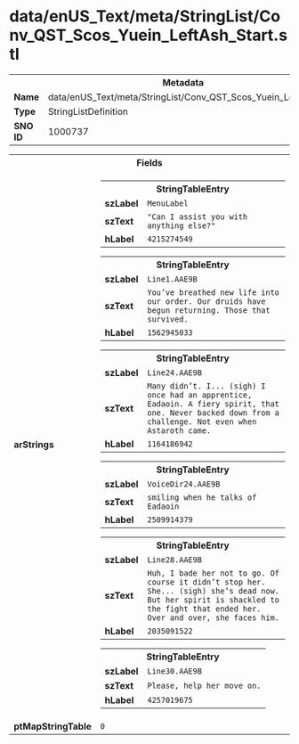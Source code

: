 <h1>data/enUS_Text/meta/StringList/Conv_QST_Scos_Yuein_LeftAsh_Start.stl</h1><table><tr><th colspan="100%">Metadata</th></tr><tr><td><b>Name</b></td><td>data/enUS_Text/meta/StringList/Conv_QST_Scos_Yuein_LeftAsh_Start.stl</td></tr><tr><td><b>Type</b></td><td>StringListDefinition</td></tr><tr><td><b>SNO ID</b></td><td>1000737</td></tr></table>

<table><tr><th colspan="100%">Fields</th></tr><tr><td><b>arStrings</b></td><td><table><tr><th colspan="100%">StringTableEntry</th></tr><tr><td><b>szLabel</b></td><td><code>MenuLabel</code></td></tr><tr><td><b>szText</b></td><td><code>"Can I assist you with anything else?"</code></td></tr><tr><td><b>hLabel</b></td><td><code>4215274549</code></td></tr></table>


<table><tr><th colspan="100%">StringTableEntry</th></tr><tr><td><b>szLabel</b></td><td><code>Line1.AAE9B</code></td></tr><tr><td><b>szText</b></td><td><code>You’ve breathed new life into our order. Our druids have begun returning. Those that survived.</code></td></tr><tr><td><b>hLabel</b></td><td><code>1562945033</code></td></tr></table>


<table><tr><th colspan="100%">StringTableEntry</th></tr><tr><td><b>szLabel</b></td><td><code>Line24.AAE9B</code></td></tr><tr><td><b>szText</b></td><td><code>Many didn’t. I... (sigh) I once had an apprentice, Éadaoin. A fiery spirit, that one. Never backed down from a challenge. Not even when Astaroth came.</code></td></tr><tr><td><b>hLabel</b></td><td><code>1164186942</code></td></tr></table>


<table><tr><th colspan="100%">StringTableEntry</th></tr><tr><td><b>szLabel</b></td><td><code>VoiceDir24.AAE9B</code></td></tr><tr><td><b>szText</b></td><td><code>smiling when he talks of Eadaoin</code></td></tr><tr><td><b>hLabel</b></td><td><code>2509914379</code></td></tr></table>


<table><tr><th colspan="100%">StringTableEntry</th></tr><tr><td><b>szLabel</b></td><td><code>Line28.AAE9B</code></td></tr><tr><td><b>szText</b></td><td><code>Huh, I bade her not to go. Of course it didn’t stop her. She... (sigh) she’s dead now. But her spirit is shackled to the fight that ended her. Over and over, she faces him.</code></td></tr><tr><td><b>hLabel</b></td><td><code>2035091522</code></td></tr></table>


<table><tr><th colspan="100%">StringTableEntry</th></tr><tr><td><b>szLabel</b></td><td><code>Line30.AAE9B</code></td></tr><tr><td><b>szText</b></td><td><code>Please, help her move on.</code></td></tr><tr><td><b>hLabel</b></td><td><code>4257019675</code></td></tr></table>


</td></tr><tr><td><b>ptMapStringTable</b></td><td><code>0</code></td></tr></table>

